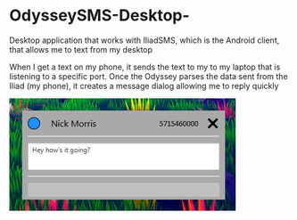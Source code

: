 # OdysseySMS-Desktop-
Desktop application that works with IliadSMS, which is the Android client, that allows me to text from my desktop



When I get a text on my phone, it sends the text to my to my laptop that is listening to a specific port. Once the Odyssey parses the data sent from the Iliad (my phone), it creates a message dialog allowing me to reply quickly


![alt tag](/images/Message.png)
